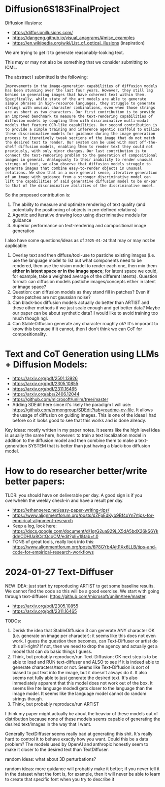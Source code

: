 # Diffusion6S183FinalProject
Diffusion illusions:
- https://diffusionillusions.com/
- https://dangeng.github.io/visual_anagrams/#misc_examples
- https://en.wikipedia.org/wiki/List_of_optical_illusions (inspiration)

We are trying to get it to generate reasonably-looking text.

This may or may not also be something that we consider submitting to ICML.

The abstract I submitted is the following:
```
Improvements in the image-generation capabilities of diffusion models has been stunning over the last four years. However, they still lag behind in generating images that have coherent text within them. Specifically, while state of the art models are able to generate simple phrases in high-resource languages, they struggle to generate strings with unusual character combinations, even when those strings are as short as two characters. Our first contribution is to provide an improved benchmark to measure the text-rendering capabilities of diffusion models by coupling them with discriminative multi-modal models that feature OCR-like capabilities. Our second contribution is to provide a simple training and inference agentic scaffold to utilize these discriminative models for guidance during the image generation process to iteratively tweak sections of the image that do not match the desired text to render. Our system can be used with most off-the-shelf diffusion models, enabling them to render text they could not previously, with only minor changes. Our last contribution is to connect the text-rendering problem to the generation of compositional images in general. Analogously to their inability to render unusual strings of text, we also observe that diffusion models struggle to generate images that combine easy-to-render objects in unusual relations. We show that in a more general sense, iterative generation of an image with guidance from a stronger discriminative model can lift the capabilities of said generative diffusion model to be on-par to that of the discriminative abilities of the discriminative model.
```

So the proposed contribution is:
1. The ability to measure and optimize rendering of text quality (and potentially the positioning of objects in pre-defined relations)
2. Agentic and iterative drawing loop using discriminative models for guidance
3. Superior performance on text-rendering and compositional image generation

I also have some questions/ideas as of `2025-01-24` that may or may not be applicable:
1. Overlay text and then diffuse/tool-use to pastiche existing images (i.e. use the language model to list out what components need to be rendered, then use the vision model to render each one, then mix them **either in latent space or in the image space**; for latent space we could, for example, take a weighted average of the different latents). Question format: can diffusion models pastiche images/concepts either in latent or image space?
2. Question: can diffusion models as they stand fill in patches? Even if those patches are not gaussian noise?
3. Can black-box diffusion models actually do better than ARTIST and these other methods if we just scale enough and get better data? Maybe our paper can be about synthetic data? I would like to avoid training too much though ngl.
4. Can StableDiffusion generate any character roughly ok? It's imporant to know this because if it cannot, then I don't think we can CoT for compositionality.

# Text and CoT Generation using LLMs + Diffusion Models:
- https://arxiv.org/pdf/2501.13926
- https://arxiv.org/pdf/2305.10855
- https://arxiv.org/pdf/2311.16465
- https://arxiv.org/abs/2406.12044
- https://github.com/microsoft/unilm/tree/master
- Adding SDEdit here since it's likely the paradigm I will use: https://github.com/ermongroup/SDEdit?tab=readme-ov-file. It allows the usage of diffusion on guiding images. This is one of the ideas I had before so it looks good to see that this works and is done already.

Key ideas: mostly written in my paper notes. It seems like the high level idea is usually the same here, however: to train a text localization model in addition to the diffusion model and then combine them to make a text-generation SYSTEM that is better than just having a black-box diffusion model.

# How to do researcher better/write better papers:
TLDR: you should have on deliverable per day. A good sign is if you overwhelm the weekly check-in and have a result per day.
- https://ethanperez.net/easy-paper-writing-tips/
- https://www.alignmentforum.org/posts/dZFpEdKyb9Bf4xYn7/tips-for-empirical-alignment-research
- Keep a log, look here: https://docs.google.com/document/d/1grG2ua929j_X5dA5bdX26kS6YkddnCDHUa8CstQcoCM/edit?pli=1&tab=t.0
- TONS of great tools, really look into this: https://www.alignmentforum.org/posts/6P8GYb4AjtPXx6LLB/tips-and-code-for-empirical-research-workflows

# 2024-01-27 Text-Diffuser
NEW IDEA: just start by reproducing ARTIST to get some baseline results. We cannot find the code so this will be a good exercise. We start with going through text-diffuser: https://github.com/microsoft/unilm/tree/master.
- https://arxiv.org/pdf/2305.10855
- https://arxiv.org/pdf/2311.16465

TODOs:
1. Derisk the idea that StableDiffusion 3 can generate ANY character OK (i.e. generate on image per character): it seems like this does not even work. I guess the question then becomes, can Text-Diffuser or artist do this all-right? If not, then we need to drop the agency and actually get a model that can do basic things I guess.
2. Think, but probably reproduce/run Text-Diffusion; OK next step is to be able to load and RUN text-diffuser and ALSO to see if it is indeed able to generate characters/text or not. Seems like Text-Diffusion is sort of biased to put text into the image, but it doesn't always do it. It also seems not fully able to just generate the desired text. It's also immediately apparent that this model does not work out of the box. It seems like hte language modedl gets closer to the language than the image model. It seems like the language model cannot do random strings though.
3. Think, but probably reproduce/run ARTIST

I think my paper might actually be about the beavior of these models out of distribution because none of these models seems capable of generating the desired text/images in the way that I want.

Generally TextDiffuser seems really bad at generating this shit. It's really hard to control it to behave exactly how you want. Could this be a data problem? The models used by OpenAI and anthropic honestly seem to make it closer to the desired text than TextDiffuser.

random ideas: what about 3D perturbations?

random ideas: more guidance will probably make it better; if you never tell it in the dataset what the font is, for example, then it will never be able to learn to create that specific font when you try to describe it